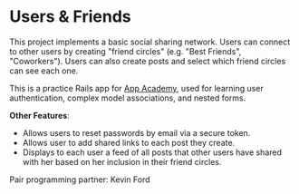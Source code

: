 # Users & Friends

This project implements a basic social sharing network. Users can connect
to other users by creating "friend circles" (e.g. "Best Friends", "Coworkers").
Users can also create posts and select which friend circles can see each one.

This is a practice Rails app for [App Academy](http://appacademy.io), used
for learning user authentication, complex model associations, and nested forms.

**Other Features**:

- Allows users to reset passwords by email via a secure token.
- Allows user to add shared links to each post they create.
- Displays to each user a feed of all posts that other users have shared with her based on her inclusion in their friend circles.

Pair programming partner: Kevin Ford
